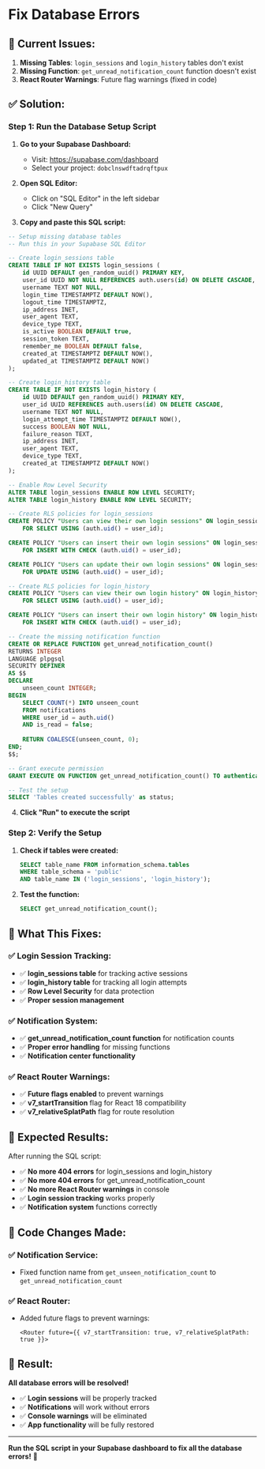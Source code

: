 # Fix Database Errors

## 🚨 **Current Issues:**
1. **Missing Tables**: `login_sessions` and `login_history` tables don't exist
2. **Missing Function**: `get_unread_notification_count` function doesn't exist
3. **React Router Warnings**: Future flag warnings (fixed in code)

## ✅ **Solution:**

### **Step 1: Run the Database Setup Script**

1. **Go to your Supabase Dashboard:**
   - Visit: https://supabase.com/dashboard
   - Select your project: `dobclnswdftadrqftpux`

2. **Open SQL Editor:**
   - Click on "SQL Editor" in the left sidebar
   - Click "New Query"

3. **Copy and paste this SQL script:**

```sql
-- Setup missing database tables
-- Run this in your Supabase SQL Editor

-- Create login_sessions table
CREATE TABLE IF NOT EXISTS login_sessions (
    id UUID DEFAULT gen_random_uuid() PRIMARY KEY,
    user_id UUID NOT NULL REFERENCES auth.users(id) ON DELETE CASCADE,
    username TEXT NOT NULL,
    login_time TIMESTAMPTZ DEFAULT NOW(),
    logout_time TIMESTAMPTZ,
    ip_address INET,
    user_agent TEXT,
    device_type TEXT,
    is_active BOOLEAN DEFAULT true,
    session_token TEXT,
    remember_me BOOLEAN DEFAULT false,
    created_at TIMESTAMPTZ DEFAULT NOW(),
    updated_at TIMESTAMPTZ DEFAULT NOW()
);

-- Create login_history table
CREATE TABLE IF NOT EXISTS login_history (
    id UUID DEFAULT gen_random_uuid() PRIMARY KEY,
    user_id UUID REFERENCES auth.users(id) ON DELETE CASCADE,
    username TEXT NOT NULL,
    login_attempt_time TIMESTAMPTZ DEFAULT NOW(),
    success BOOLEAN NOT NULL,
    failure_reason TEXT,
    ip_address INET,
    user_agent TEXT,
    device_type TEXT,
    created_at TIMESTAMPTZ DEFAULT NOW()
);

-- Enable Row Level Security
ALTER TABLE login_sessions ENABLE ROW LEVEL SECURITY;
ALTER TABLE login_history ENABLE ROW LEVEL SECURITY;

-- Create RLS policies for login_sessions
CREATE POLICY "Users can view their own login sessions" ON login_sessions
    FOR SELECT USING (auth.uid() = user_id);

CREATE POLICY "Users can insert their own login sessions" ON login_sessions
    FOR INSERT WITH CHECK (auth.uid() = user_id);

CREATE POLICY "Users can update their own login sessions" ON login_sessions
    FOR UPDATE USING (auth.uid() = user_id);

-- Create RLS policies for login_history
CREATE POLICY "Users can view their own login history" ON login_history
    FOR SELECT USING (auth.uid() = user_id);

CREATE POLICY "Users can insert their own login history" ON login_history
    FOR INSERT WITH CHECK (auth.uid() = user_id);

-- Create the missing notification function
CREATE OR REPLACE FUNCTION get_unread_notification_count()
RETURNS INTEGER
LANGUAGE plpgsql
SECURITY DEFINER
AS $$
DECLARE
    unseen_count INTEGER;
BEGIN
    SELECT COUNT(*) INTO unseen_count
    FROM notifications
    WHERE user_id = auth.uid()
    AND is_read = false;
    
    RETURN COALESCE(unseen_count, 0);
END;
$$;

-- Grant execute permission
GRANT EXECUTE ON FUNCTION get_unread_notification_count() TO authenticated;

-- Test the setup
SELECT 'Tables created successfully' as status;
```

4. **Click "Run" to execute the script**

### **Step 2: Verify the Setup**

1. **Check if tables were created:**
   ```sql
   SELECT table_name FROM information_schema.tables 
   WHERE table_schema = 'public' 
   AND table_name IN ('login_sessions', 'login_history');
   ```

2. **Test the function:**
   ```sql
   SELECT get_unread_notification_count();
   ```

## 🎯 **What This Fixes:**

### **✅ Login Session Tracking:**
- ✅ **login_sessions table** for tracking active sessions
- ✅ **login_history table** for tracking all login attempts
- ✅ **Row Level Security** for data protection
- ✅ **Proper session management**

### **✅ Notification System:**
- ✅ **get_unread_notification_count function** for notification counts
- ✅ **Proper error handling** for missing functions
- ✅ **Notification center functionality**

### **✅ React Router Warnings:**
- ✅ **Future flags enabled** to prevent warnings
- ✅ **v7_startTransition** flag for React 18 compatibility
- ✅ **v7_relativeSplatPath** flag for route resolution

## 🚀 **Expected Results:**

After running the SQL script:

- ✅ **No more 404 errors** for login_sessions and login_history
- ✅ **No more 404 errors** for get_unread_notification_count
- ✅ **No more React Router warnings** in console
- ✅ **Login session tracking** works properly
- ✅ **Notification system** functions correctly

## 🔧 **Code Changes Made:**

### **✅ Notification Service:**
- Fixed function name from `get_unseen_notification_count` to `get_unread_notification_count`

### **✅ React Router:**
- Added future flags to prevent warnings:
  ```tsx
  <Router future={{ v7_startTransition: true, v7_relativeSplatPath: true }}>
  ```

## 🎉 **Result:**

**All database errors will be resolved!**

- ✅ **Login sessions** will be properly tracked
- ✅ **Notifications** will work without errors
- ✅ **Console warnings** will be eliminated
- ✅ **App functionality** will be fully restored

---

**Run the SQL script in your Supabase dashboard to fix all the database errors!** 🚀
